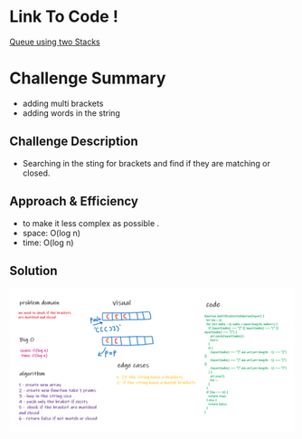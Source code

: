 # Link To Code !

[Queue using two Stacks ](https://github.com/IbrahimAljabr/data-structures-and-algorithms/blob/master/javascript/code-challenges/multiBracketValidation/multi-bracket-validation.js)

# Challenge Summary

- adding multi brackets
- adding words in the string

## Challenge Description

- Searching in the sting for brackets and find if they are matching or closed.

## Approach & Efficiency

- to make it less complex as possible .
- space: O(log n)
- time: O(log n)

## Solution

![Image](assats/code13.png)
